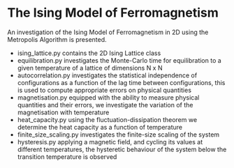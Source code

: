 # The Ising Model of Ferromagnetism
An investigation of the Ising Model of Ferromagnetism in 2D using the Metropolis Algorithm is presented.

* ising_lattice.py  contains the 2D Ising Lattice class
* equilibration.py  investigates the Monte-Carlo time for equilibration to a given temperature of a lattice of dimensions N x N
* autocorrelation.py  investigates the statistical independence of configurations as a function of the lag time between configurations, this is used to compute appropriate errors on physical quantities
* magnetisation.py  equipped with the ability to measure physical quantities and their errors, we investigate the variation of the magnetisation with temperature
* heat_capacity.py  using the fluctuation-dissipation theorem we determine the heat capacity as a function of temperature
* finite_size_scaling.py  investigates the finite-size scaling of the system
* hysteresis.py applying a magnetic field, and cycling its values at different temperatures, the hysteretic behaviour of the system below the transition temperature is observed

